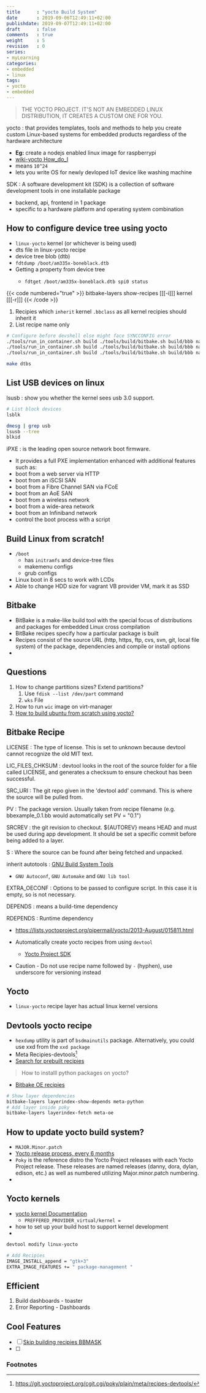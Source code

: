 ```yaml
---
title      : "yocto Build System"
date       : 2019-09-06T12:49:11+02:00
publishdate: 2019-09-07T12:49:11+02:00
draft      : false
comments   : true
weight     : 5
revision   : 0
series:
- myLearning
categories:
- embedded
- linux
tags:
- yocto
- embedded
---
```


> THE YOCTO PROJECT.  IT'S NOT AN EMBEDDED LINUX DISTRIBUTION, IT CREATES A CUSTOM ONE FOR YOU.

yocto
: that provides templates, tools and methods to help you create custom Linux-based systems for embedded products regardless of the hardware architecture
* **Eg:** create a nodejs enabled linux image for raspberrypi
* [wiki-yocto How_do_I](https://wiki.yoctoproject.org/wiki/How_do_I)
* means `10^24`
* lets you write OS for newly devloped IoT device like washing machine

SDK
: A software development kit (SDK) is a collection of software development tools in one installable package
* backend, api, frontend in 1 package
* specific to a hardware platform and operating system combination


## How to configure device tree using yocto

- `linux-yocto` kernel (or whichever is being used)
- dts file in linux-yocto recipe
- device tree blob (dtb)
- `fdtdump /boot/am335x-boneblack.dtb`
- Getting a property from device tree <key> <property>
  - `fdtget /boot/am335x-boneblack.dtb spi0 status`

{{< code numbered="true" >}}
bitbake-layers show-recipes [[[-i]]] kernel [[[-r]]]
{{< /code >}}

1. Recipies which `inherit` kernel `.bbclass` as all kernel recipies should inherit it
2. List recipe name only

```sh
# Configure before devshell else might face SYNCCONFIG error
./tools/run_in_container.sh build ./tools/build/bitbake.sh build/bbb nas.pb.avantys.de:/mnt/nas/data/Projekte/SkySails/os/yocto-thud linux-yocto -c clean
./tools/run_in_container.sh build ./tools/build/bitbake.sh build/bbb nas.pb.avantys.de:/mnt/nas/data/Projekte/SkySails/os/yocto-thud linux-yocto -c configure
./tools/run_in_container.sh build ./tools/build/bitbake.sh build/bbb nas.pb.avantys.de:/mnt/nas/data/Projekte/SkySails/os/yocto-thud linux-yocto -c devshell

make dtbs
```

## List USB devices on linux

lsusb
: show you whether the kernel sees usb 3.0 support.

```sh
# List block devices
lsblk

dmesg | grep usb
lsusb --tree
blkid
```

iPXE
: is the leading open source network boot firmware.
* It provides a full PXE implementation enhanced with additional features such as:
* boot from a web server via HTTP
* boot from an iSCSI SAN
* boot from a Fibre Channel SAN via FCoE
* boot from an AoE SAN
* boot from a wireless network
* boot from a wide-area network
* boot from an Infiniband network
* control the boot process with a script

## Build Linux from scratch!

* `/boot`
  * has `initramfs` and device-tree files
  * makemenu configs
  * grub configs
* Linux boot in 8 secs to work with LCDs
* Able to change HDD size for vagrant VB provider VM, mark it as SSD


## Bitbake

* BitBake is a make-like build tool with the special focus of distributions and packages for embedded Linux cross compilation
* BitBake recipes specify how a particular package is built
* Recipes consist of the source URL (http, https, ftp, cvs, svn, git, local file system) of the package, dependencies and compile or install options
*

## Questions

1. How to change partitions sizes? Extend partitions?
   1. Use `fdisk --list /dev/part` command
   2. `wks` File
2. How to run `wic` image on virt-manager
3. [How to build ubuntu from scratch using yocto?](https://stackoverflow.com/questions/46725208/yocto-how-to-create-a-basic-ubuntu-16-04-linux)

## Bitbake Recipe

LICENSE
: The type of license. This is set to unknown because devtool cannot recognize the old MIT text.

LIC_FILES_CHKSUM
: devtool looks in the root of the source folder for a file called LICENSE, and generates a checksum to ensure checkout has been successful.

SRC_URI
: The git repo given in the 'devtool add' command. This is where the source will be pulled from.

PV
: The package version. Usually taken from recipe filename (e.g. bbexample_0.1.bb would automatically set PV = "0.1")

SRCREV
: the git revision to checkout. ${AUTOREV} means HEAD and must be used during app development. It should be set a specific commit before being added to a layer.

S
: Where the source can be found after being fetched and unpacked.

inherit autotools
: [GNU Build System Tools](https://ast.wikipedia.org/wiki/GNU_build_system)
* `GNU Autoconf`, `GNU Automake` and `GNU lib tool`

EXTRA_OECONF
: Options to be passed to configure script. In this case it is empty, so is not necessary.

DEPENDS
:  means a build-time dependency

RDEPENDS
: Runtime dependency
* https://lists.yoctoproject.org/pipermail/yocto/2013-August/015811.html

* Automatically create yocto recipes from using `devtool`
  * [Yocto Project SDK](https://www.yoctoproject.org/docs/2.8/sdk-manual/sdk-manual.html#sdk-installing-the-extensible-sdk)
* Caution - Do not use recipe name followed by `-` (hyphen), use underscore for versioning instead

## Yocto

- `linux-yocto` recipe layer has actual linux kernel versions


## Devtools yocto recipe

* `hexdump` utility is part of `bsdmainutils` package. Alternatively, you could use xxd from the `xxd package`
* Meta Recipies-devtools[^2]
* [Search for prebuilt recipies](http://layers.openembedded.org/layerindex/branch/master/layer/meta-oe/)

> How to installl python packages on yocto?

* [Bitbake OE recipies](http://git.openembedded.org/meta-openembedded/tree/meta-python/recipes-devtools/python)

```sh
# Show layer dependencies
bitbake-layers layerindex-show-depends meta-python
# Add layer inside poky
bitbake-layers layerindex-fetch meta-oe
```


## How to update yocto build system?

- `MAJOR.Minor.patch`
- [Yocto release process, every 6 months](https://wiki.yoctoproject.org/wiki/Yocto_Project_Release_Process)
- `Poky` is the reference distro the Yocto Project releases with each Yocto Project release. These releases are named releases (danny, dora, dylan, edison, etc.) as well as numbered utilizing Major.minor.patch numbering.
-

## Yocto kernels

* [yocto kernel Documentation](https://www.yoctoproject.org/docs/current/kernel-dev/kernel-dev.html)
  * `PREFFERED_PROVIDER_virtual/kernel = `
*  how to set up your build host to support kernel development
*

```sh
devtool modify linux-yocto

# Add Recipies
IMAGE_INSTALL_append = "gtk+3"
EXTRA_IMAGE_FEATURES += " package-management "
```

## Efficient

1. Build dashboards - toaster
2. Error Reporting - Dashboards


## Cool Features

* [ ] [Skip building recipies BBMASK](https://www.yoctoproject.org/docs/latest/ref-manual/ref-manual.html#var-BBMASK)
* [ ]



### Footnotes

[^1]: https://www.kernel.org/doc/Documentation/filesystems/ramfs-rootfs-initramfs.txt
[^2]: https://git.yoctoproject.org/cgit.cgi/poky/plain/meta/recipes-devtools/
[^3]: http://events17.linuxfoundation.org/sites/events/files/slides/Yocto-upgrades-ELC-2017.pdf
[^4]: [i.MX or NXP energy efficient ARM based processor](https://www.karo-electronics.com/de/produkte/produktauswahl)

